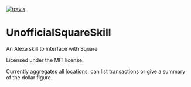 [![travis](https://travis-ci.org/baderbuddy/UnofficialSquareSkill.svg?style=flat-square)](https://travis-ci.org/baderbuddy/UnofficialSquareSkill)

# UnofficialSquareSkill

An Alexa skill to interface with Square

Licensed under the MIT license.

Currently aggregates all locations, can list transactions or give a summary of the dollar figure.